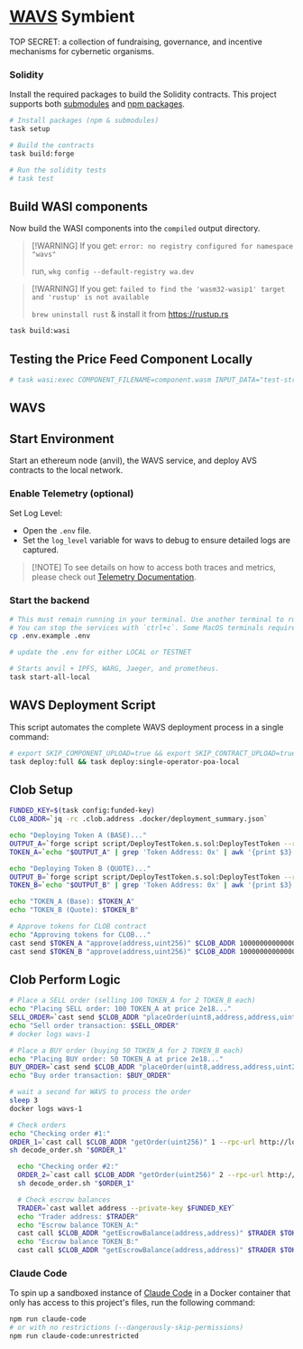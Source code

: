 # [WAVS](https://docs.wavs.xyz) Symbient

TOP SECRET: a collection of fundraising, governance, and incentive mechanisms for cybernetic organisms.

### Solidity

Install the required packages to build the Solidity contracts. This project supports both [submodules](./.gitmodules) and [npm packages](./package.json).

```bash
# Install packages (npm & submodules)
task setup

# Build the contracts
task build:forge

# Run the solidity tests
# task test
```

## Build WASI components

Now build the WASI components into the `compiled` output directory.

> \[!WARNING]
> If you get: `error: no registry configured for namespace "wavs"`
>
> run, `wkg config --default-registry wa.dev`

> \[!WARNING]
> If you get: `failed to find the 'wasm32-wasip1' target and 'rustup' is not available`
>
> `brew uninstall rust` & install it from <https://rustup.rs>

```bash
task build:wasi
```

## Testing the Price Feed Component Locally

```bash
# task wasi:exec COMPONENT_FILENAME=component.wasm INPUT_DATA="test-string"
```

## WAVS

## Start Environment

Start an ethereum node (anvil), the WAVS service, and deploy AVS contracts to the local network.

### Enable Telemetry (optional)

Set Log Level:

- Open the `.env` file.
- Set the `log_level` variable for wavs to debug to ensure detailed logs are captured.

> \[!NOTE]
> To see details on how to access both traces and metrics, please check out [Telemetry Documentation](telemetry/telemetry.md).

### Start the backend

```bash docci-background docci-delay-after=5
# This must remain running in your terminal. Use another terminal to run other commands.
# You can stop the services with `ctrl+c`. Some MacOS terminals require pressing it twice.
cp .env.example .env

# update the .env for either LOCAL or TESTNET

# Starts anvil + IPFS, WARG, Jaeger, and prometheus.
task start-all-local
```

## WAVS Deployment Script

This script automates the complete WAVS deployment process in a single command:

```bash
# export SKIP_COMPONENT_UPLOAD=true && export SKIP_CONTRACT_UPLOAD=true
task deploy:full && task deploy:single-operator-poa-local
```

## Clob Setup

```bash
FUNDED_KEY=$(task config:funded-key)
CLOB_ADDR=`jq -rc .clob.address .docker/deployment_summary.json`

echo "Deploying Token A (BASE)..."
OUTPUT_A=`forge script script/DeployTestToken.s.sol:DeployTestToken --rpc-url http://localhost:8545 --private-key $FUNDED_KEY --broadcast`
TOKEN_A=`echo "$OUTPUT_A" | grep 'Token Address: 0x' | awk '{print $3}'`

echo "Deploying Token B (QUOTE)..."
OUTPUT_B=`forge script script/DeployTestToken.s.sol:DeployTestToken --rpc-url http://localhost:8545 --private-key $FUNDED_KEY --broadcast`
TOKEN_B=`echo "$OUTPUT_B" | grep 'Token Address: 0x' | awk '{print $3}'`

echo "TOKEN_A (Base): $TOKEN_A"
echo "TOKEN_B (Quote): $TOKEN_B"

# Approve tokens for CLOB contract
echo "Approving tokens for CLOB..."
cast send $TOKEN_A "approve(address,uint256)" $CLOB_ADDR 1000000000000000000000000 --rpc-url http://localhost:8545 --private-key $FUNDED_KEY &> /dev/null
cast send $TOKEN_B "approve(address,uint256)" $CLOB_ADDR 1000000000000000000000000 --rpc-url http://localhost:8545 --private-key $FUNDED_KEY &> /dev/null
```

## Clob Perform Logic

```bash
# Place a SELL order (selling 100 TOKEN_A for 2 TOKEN_B each)
echo "Placing SELL order: 100 TOKEN_A at price 2e18..."
SELL_ORDER=`cast send $CLOB_ADDR "placeOrder(uint8,address,address,uint256,uint256)" 1 $TOKEN_A $TOKEN_B 2000000000000000000 100000000000000000000 --rpc-url http://localhost:8545 --private-key $FUNDED_KEY --json`
echo "Sell order transaction: $SELL_ORDER"
# docker logs wavs-1

# Place a BUY order (buying 50 TOKEN_A for 2 TOKEN_B each)
echo "Placing BUY order: 50 TOKEN_A at price 2e18..."
BUY_ORDER=`cast send $CLOB_ADDR "placeOrder(uint8,address,address,uint256,uint256)" 0 $TOKEN_A $TOKEN_B 2000000000000000000 50000000000000000000 --rpc-url http://localhost:8545 --private-key $FUNDED_KEY --json`
echo "Buy order transaction: $BUY_ORDER"

# wait a second for WAVS to process the order
sleep 3
docker logs wavs-1

# Check orders
echo "Checking order #1:"
ORDER_1=`cast call $CLOB_ADDR "getOrder(uint256)" 1 --rpc-url http://localhost:8545`
sh decode_order.sh "$ORDER_1"

  echo "Checking order #2:"
  ORDER_2=`cast call $CLOB_ADDR "getOrder(uint256)" 2 --rpc-url http://localhost:8545`
  sh decode_order.sh "$ORDER_1"

  # Check escrow balances
  TRADER=`cast wallet address --private-key $FUNDED_KEY`
  echo "Trader address: $TRADER"
  echo "Escrow balance TOKEN_A:"
  cast call $CLOB_ADDR "getEscrowBalance(address,address)" $TRADER $TOKEN_A --rpc-url http://localhost:8545
  echo "Escrow balance TOKEN_B:"
  cast call $CLOB_ADDR "getEscrowBalance(address,address)" $TRADER $TOKEN_B --rpc-url http://localhost:8545
```

### Claude Code

To spin up a sandboxed instance of [Claude Code](https://docs.anthropic.com/en/docs/agents-and-tools/claude-code/overview) in a Docker container that only has access to this project's files, run the following command:

```bash docci-ignore
npm run claude-code
# or with no restrictions (--dangerously-skip-permissions)
npm run claude-code:unrestricted
```
